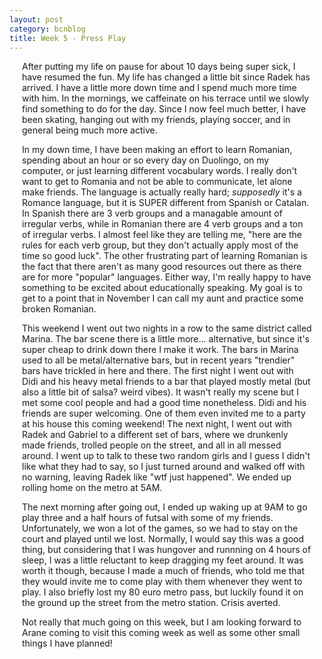```yaml
---
layout: post
category: bcnblog
title: Week 5 - Press Play
---
```


<div style="margin-left:20px;margin-right:20px">
  <p>
    After putting my life on pause for about 10 days being super sick, I have resumed the fun. My life has changed a little bit since Radek has arrived. I have a little more down time and I spend much more time with him. In the mornings, we caffeinate on his terrace until we slowly find something to do for the day. Since I now feel much better, I have been skating, hanging out with my friends, playing soccer, and in general being much more active. 
  </p>

  <p>
    In my down time, I have been making an effort to learn Romanian, spending about an hour or so every day on Duolingo, on my computer, or just learning different vocabulary words. I really don't want to get to Romania and not be able to communicate, let alone make friends. The language is actually really hard; <i>supposedly</i> it's a Romance language, but it is SUPER different from Spanish or Catalan. In Spanish there are 3 verb groups and a managable amount of irregular verbs, while in Romanian there are 4 verb groups and a ton of irregular verbs. I almost feel like they are telling me, "here are the rules for each verb group, but they don't actually apply most of the time so good luck". The other frustrating part of learning Romanian is the fact that there aren't as many good resources out there as there are for more "popular" languages. Either way, I'm really happy to have something to be excited about educationally speaking. My goal is to get to a point that in November I can call my aunt and practice some broken Romanian.
  </p>
  
  <p>
    This weekend I went out two nights in a row to the same district called Marina. The bar scene there is a little more... alternative, but since it's super cheap to drink down there I make it work. The bars in Marina used to all be metal/alternative bars, but in recent years "trendier" bars have trickled in here and there. The first night I went out with Didi and his heavy metal friends to a bar that played mostly metal (but also a little bit of salsa? weird vibes). It wasn't really my scene but I met some cool people and had a good time nonetheless. Didi and his friends are super welcoming. One of them even invited me to a party at his house this coming weekend! The next night, I went out with Radek and Gabriel to a different set of bars, where we drunkenly made friends, trolled people on the street, and all in all messed around. I went up to talk to these two random girls and I guess I didn't like what they had to say, so I just turned around and walked off with no warning, leaving Radek like "wtf just happened". We ended up rolling home on the metro at 5AM.
  </p>
  
  <p>
    The next morning after going out, I ended up waking up at 9AM to go play three and a half hours of futsal with some of my friends. Unfortunately, we won a lot of the games, so we had to stay on the court and played until we lost. Normally, I would say this was a good thing, but considering that I was hungover and runnning on 4 hours of sleep, I was a little reluctant to keep dragging my feet around. It was worth it though, because I made a much of friends, who told me that they would invite me to come play with them whenever they went to play. I also briefly lost my 80 euro metro pass, but luckily found it on the ground up the street from the metro station. Crisis averted.
  </p>
  
  <p>
    Not really that much going on this week, but I am looking forward to Arane coming to visit this coming week as well as some other small things I have planned!
  </p>
</div> 
